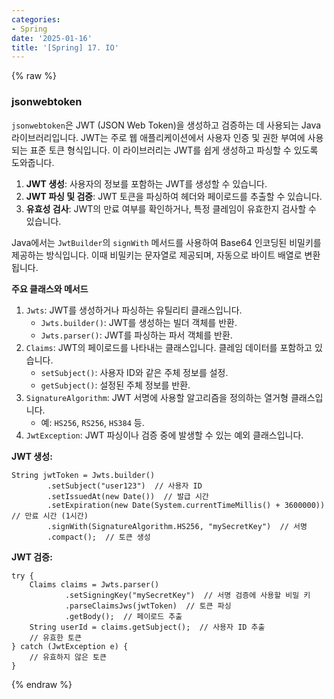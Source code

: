 ```yaml
---
categories:
- Spring
date: '2025-01-16'
title: '[Spring] 17. IO'
---
```


{% raw %}
### jsonwebtoken
`jsonwebtoken`은 JWT (JSON Web Token)을 생성하고 검증하는 데 사용되는 Java 라이브러리입니다. JWT는 주로 웹 애플리케이션에서 사용자 인증 및 권한 부여에 사용되는 표준 토큰 형식입니다. 이 라이브러리는 JWT를 쉽게 생성하고 파싱할 수 있도록 도와줍니다.

1. **JWT 생성**: 사용자의 정보를 포함하는 JWT를 생성할 수 있습니다.
2. **JWT 파싱 및 검증**: JWT 토큰을 파싱하여 헤더와 페이로드를 추출할 수 있습니다.
3. **유효성 검사**: JWT의 만료 여부를 확인하거나, 특정 클레임이 유효한지 검사할 수 있습니다.

Java에서는 `JwtBuilder`의 `signWith` 메서드를 사용하여 Base64 인코딩된 비밀키를 제공하는 방식입니다. 이때 비밀키는 문자열로 제공되며, 자동으로 바이트 배열로 변환됩니다.

**주요 클래스와 메서드**
1. `Jwts`: JWT를 생성하거나 파싱하는 유틸리티 클래스입니다.
    - `Jwts.builder()`: JWT를 생성하는 빌더 객체를 반환.
    - `Jwts.parser()`: JWT를 파싱하는 파서 객체를 반환.
2. `Claims`: JWT의 페이로드를 나타내는 클래스입니다. 클레임 데이터를 포함하고 있습니다.    
    - `setSubject()`: 사용자 ID와 같은 주체 정보를 설정.
    - `getSubject()`: 설정된 주체 정보를 반환.
3. `SignatureAlgorithm`: JWT 서명에 사용할 알고리즘을 정의하는 열거형 클래스입니다.
    - 예: `HS256`, `RS256`, `HS384` 등.
4. `JwtException`: JWT 파싱이나 검증 중에 발생할 수 있는 예외 클래스입니다.

**JWT 생성:**
```
String jwtToken = Jwts.builder()
        .setSubject("user123")  // 사용자 ID
        .setIssuedAt(new Date())  // 발급 시간
        .setExpiration(new Date(System.currentTimeMillis() + 3600000))  // 만료 시간 (1시간)
        .signWith(SignatureAlgorithm.HS256, "mySecretKey")  // 서명
        .compact();  // 토큰 생성
```

**JWT 검증:**
```
try {
    Claims claims = Jwts.parser()
            .setSigningKey("mySecretKey")  // 서명 검증에 사용할 비밀 키
            .parseClaimsJws(jwtToken)  // 토큰 파싱
            .getBody();  // 페이로드 추출
    String userId = claims.getSubject();  // 사용자 ID 추출
    // 유효한 토큰
} catch (JwtException e) {
    // 유효하지 않은 토큰
}
```
{% endraw %}